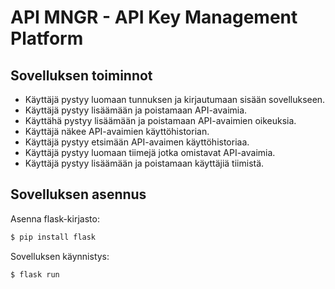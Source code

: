 # API MNGR - API Key Management Platform

## Sovelluksen toiminnot

- Käyttäjä pystyy luomaan tunnuksen ja kirjautumaan sisään sovellukseen.
- Käyttäjä pystyy lisäämään ja poistamaan API-avaimia.
- Käyttähä pystyy lisäämään ja poistamaan API-avaimien oikeuksia.
- Käyttäjä näkee API-avaimien käyttöhistorian.
- Käyttäjä pystyy etsimään API-avaimen käyttöhistoriaa.
- Käyttäjä pystyy luomaan tiimejä jotka omistavat API-avaimia.
- Käyttäjä pystyy lisäämään ja poistamaan käyttäjiä tiimistä.

## Sovelluksen asennus

Asenna flask-kirjasto:

```bash
$ pip install flask
```

Sovelluksen käynnistys:

```bash
$ flask run
```
